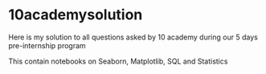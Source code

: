 # 10academysolution
Here is my solution to all questions asked by 10 academy during our 5 days pre-internship program


This contain notebooks on Seaborn, Matplotlib, SQL and Statistics
